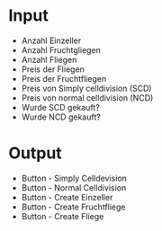 # Input
* Anzahl Einzeller
* Anzahl Fruchtgliegen
* Anzahl Fliegen
* Preis der Fliegen
* Preis der Fruchtfliegen
* Preis von Simply celldivision (SCD)
* Preis von normal celldivision (NCD)
* Wurde SCD gekauft?
* Wurde NCD gekauft?

# Output
* Button - Simply Celldevision
* Button - Normal Celldivision
* Button - Create Einzeller
* Button - Create Fruchtfliege
* Button - Create Fliege